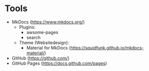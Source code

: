# Tools

- MkDocs (<https://www.mkdocs.org/>) 
    - Plugins: 
        - awsome-pages
        - search
    - Theme (Websitedesign): 
        - Material for MkDocs (<https://squidfunk.github.io/mkdocs-material/>)
- GitHub (<https://github.com/>)
- GitHub Pages (<https://docs.github.com/pages>)